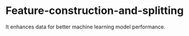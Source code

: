 # Feature-construction-and-splitting
It enhances data for better machine learning model performance.
